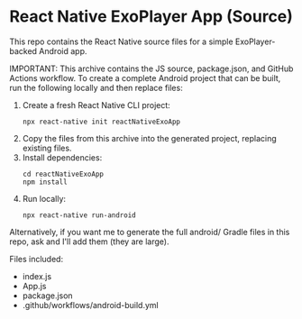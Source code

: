 # React Native ExoPlayer App (Source)

This repo contains the React Native source files for a simple ExoPlayer-backed Android app.

IMPORTANT: This archive contains the JS source, package.json, and GitHub Actions workflow.
To create a complete Android project that can be built, run the following locally and then replace files:

1. Create a fresh React Native CLI project:
   ```
   npx react-native init reactNativeExoApp
   ```
2. Copy the files from this archive into the generated project, replacing existing files.
3. Install dependencies:
   ```
   cd reactNativeExoApp
   npm install
   ```
4. Run locally:
   ```
   npx react-native run-android
   ```

Alternatively, if you want me to generate the full android/ Gradle files in this repo, ask and I'll add them (they are large).

Files included:
- index.js
- App.js
- package.json
- .github/workflows/android-build.yml

